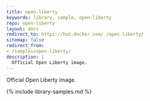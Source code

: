 ```yaml
---
title: open-liberty
keywords: library, sample, open-liberty
repo: open-liberty
layout: docs
redirect_to: https://hub.docker.com/_/open-liberty/
sitemap: false
redirect_from:
- /samples/open-liberty/
description: |
  Official Open Liberty image.
---
```


Official Open Liberty image.


{% include library-samples.md %}
